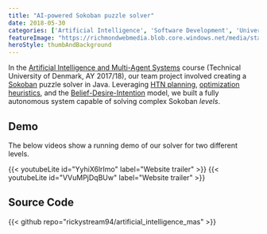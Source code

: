 ```yaml
---
title: "AI-powered Sokoban puzzle solver"
date: 2018-05-30
categories: ['Artificial Intelligence', 'Software Development', 'University']
featureImage: "https://richmondwebmedia.blob.core.windows.net/media/static_assets/projects/artificial_intelligence/feature_image.jpeg"
heroStyle: thumbAndBackground
---
```


In the [Artificial Intelligence and Multi-Agent Systems](https://kurser.dtu.dk/course/02285) course (Technical University of Denmark, AY 2017/18), our team project involved creating a [Sokoban](https://en.wikipedia.org/wiki/Sokoban) puzzle solver in Java.
Leveraging [HTN planning](https://en.wikipedia.org/wiki/Hierarchical_task_network), [optimization heuristics](https://en.wikipedia.org/wiki/Heuristic_(computer_science)), and the [Belief-Desire-Intention](https://en.wikipedia.org/wiki/Belief%E2%80%93desire%E2%80%93intention_software_model) model, we built a fully autonomous system capable of solving complex Sokoban _levels_.

## Demo

The below videos show a running demo of our solver for two different levels.

{{< youtubeLite id="YyhiX6lrImo" label="Website trailer" >}}
{{< youtubeLite id="VVuMPjDqBUw" label="Website trailer" >}}

## Source Code

{{< github repo="rickystream94/artificial_intelligence_mas" >}}